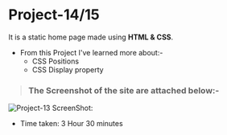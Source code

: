 # Project-14/15 
It is a static home page made using **HTML & CSS**.

- From this Project I've learned more about:-
  - CSS Positions
  - CSS Display property

> ### The Screenshot of the site are attached below:-

![Project-13 ScreenShot:](SS13.png "SAAS Landing page")

- Time taken: 3 Hour 30 minutes